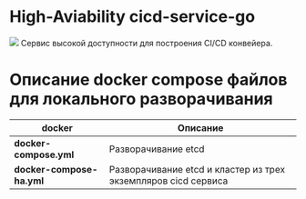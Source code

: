 High-Aviability cicd-service-go
===
[<img src="https://github.com/JulianKap/cicd-service-go/workflows/Go/badge.svg?branch=master">](https://github.com/JulianKap/cicd-service-go/actions?query=workflow%3AGo)
Сервис высокой доступности для построения CI/CD конвейера.


Описание docker compose файлов для локального разворачивания
===
| docker                    | Описание                                                       |
|---------------------------|----------------------------------------------------------------|
| **docker-compose.yml**    | Разворачивание etcd                                            |
| **docker-compose-ha.yml** | Разворачивание etcd и кластер из трех экземпляров cicd сервиса |

